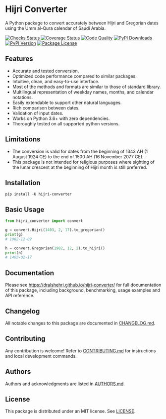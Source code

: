 # Hijri Converter

<!-- start summary -->
A Python package to convert accurately between Hijri and Gregorian dates
using the Umm al-Qura calendar of Saudi Arabia.

[![Checks Status](https://img.shields.io/github/workflow/status/dralshehri/hijri-converter/Checks?event=push&label=checks)][checks]
[![Coverage Status](https://img.shields.io/badge/coverage-100%25-success)][coverage]
[![Code Quality](https://img.shields.io/codefactor/grade/github/dralshehri/hijri-converter?&label=codefactor)][quality]
[![PyPI Downloads](https://img.shields.io/pypi/dm/hijri-converter?color=blue)][downloads]
[![PyPI Version](https://img.shields.io/pypi/v/hijri-converter)][version]
[![Package License](https://img.shields.io/github/license/dralshehri/hijri-converter)][license]

[checks]: https://github.com/dralshehri/hijri-converter/actions/workflows/checks.yml
[coverage]: https://github.com/dralshehri/hijri-converter/actions/workflows/checks.yml
[quality]: https://www.codefactor.io/repository/github/dralshehri/hijri-converter/overview/main
[downloads]: https://pypistats.org/packages/hijri-converter
[version]: https://pypi.python.org/pypi/hijri-converter
[license]: https://github.com/dralshehri/hijri-converter/blob/main/LICENSE

## Features

- Accurate and tested conversion.
- Optimized code performance compared to similar packages.
- Intuitive, clean, and easy-to-use interface.
- Most of the methods and formats are similar to those of standard library.
- Multilingual representation of weekday names, months, and calendar notations.
- Easily extendable to support other natural languages.
- Rich comparison between dates.
- Validation of input dates.
- Works on Python 3.6+ with zero dependencies.
- Thoroughly tested on all supported python versions.

## Limitations

- The conversion is valid for dates from the beginning of 1343 AH
  (1 August 1924 CE) to the end of 1500 AH (16 November 2077 CE).
- This package is not intended for religious purposes where sighting of the lunar crescent at the beginning of Hijri month is still preferred.

## Installation

```shell
pip install -U hijri-converter
```

## Basic Usage

```python
from hijri_converter import convert

g = convert.Hijri(1403, 2, 17).to_gregorian()
print(g)
# 1982-12-02

h = convert.Gregorian(1982, 12, 2).to_hijri()
print(h)
# 1403-02-17
```
<!-- end summary -->

## Documentation

Please see <https://dralshehri.github.io/hijri-converter/> for full documentation of
this package, including background, benchmarking, usage examples and API
reference.

## Changelog

All notable changes to this package are documented in 
[CHANGELOG.md](https://github.com/dralshehri/hijri-converter/blob/main/CHANGELOG.md).

## Contributing

Any contribution is welcome! Refer to
[CONTRIBUTING.md](https://github.com/dralshehri/hijri-converter/blob/main/CONTRIBUTING.md)
for instructions and local development commands.

## Authors

Authors and acknowledgments are listed in 
[AUTHORS.md](https://github.com/dralshehri/hijri-converter/blob/main/AUTHORS.md).

## License

This package is distributed under an MIT license.
See [LICENSE](https://github.com/dralshehri/hijri-converter/blob/main/LICENSE).
